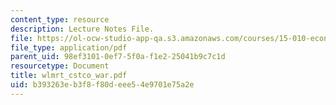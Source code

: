 ```yaml
---
content_type: resource
description: Lecture Notes File.
file: https://ol-ocw-studio-app-qa.s3.amazonaws.com/courses/15-010-economic-analysis-for-business-decisions-fall-2004/b393263eb3f8f80deee54e9701e75a2e_wlmrt_cstco_war.pdf
file_type: application/pdf
parent_uid: 98ef3101-0ef7-5f0a-f1e2-25041b9c7c1d
resourcetype: Document
title: wlmrt_cstco_war.pdf
uid: b393263e-b3f8-f80d-eee5-4e9701e75a2e
---
```

